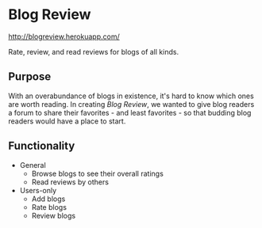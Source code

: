 # Blog Review
http://blogreview.herokuapp.com/

Rate, review, and read reviews for blogs of all kinds.

## Purpose
With an overabundance of blogs in existence, it's hard to know which ones are worth reading. In creating *Blog Review*, we wanted to give blog readers a forum to share their favorites - and least favorites - so that budding blog readers would have a place to start.

## Functionality
* General
  * Browse blogs to see their overall ratings
  * Read reviews by others
* Users-only
  * Add blogs
  * Rate blogs
  * Review blogs
